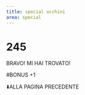 ```yaml
---
title: special occhini
area: special
---
```

# 245
BRAVO! MI HAI TROVATO!

#BONUS +1

⬇️ALLA PAGINA PRECEDENTE
